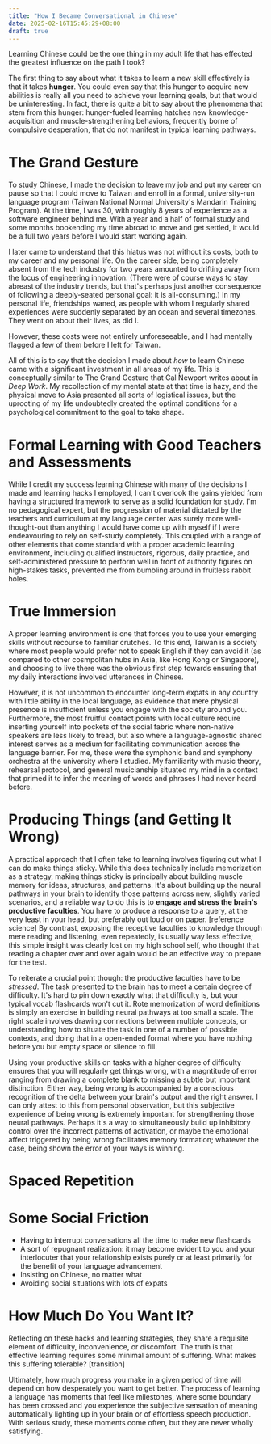 ```yaml
---
title: "How I Became Conversational in Chinese"
date: 2025-02-16T15:45:29+08:00
draft: true
---
```


Learning Chinese could be the one thing in my adult life that has effected the greatest influence on the path I took?

The first thing to say about what it takes to learn a new skill effectively is that it takes **hunger**. You could even say that this hunger to acquire new abilities is really all you need to achieve your learning goals, but that would be uninteresting. In fact, there is quite a bit to say about the phenomena that stem from this hunger: hunger-fueled learning hatches new knowledge-acquisition and muscle-strengthening behaviors, frequently borne of compulsive desperation, that do not manifest in typical learning pathways.

# The Grand Gesture

To study Chinese, I made the decision to leave my job and put my career on pause so that I could move to Taiwan and enroll in a formal, university-run language program (Taiwan National Normal University's Mandarin Training Program). At the time, I was 30, with roughly 8 years of experience as a software engineer behind me. With a year and a half of formal study and some months bookending my time abroad to move and get settled, it would be a full two years before I would start working again.

I later came to understand that this hiatus was not without its costs, both to my career and my personal life. On the career side, being completely absent from the tech industry for two years amounted to drifting away from the locus of engineering innovation. (There were of course ways to stay abreast of the industry trends, but that's perhaps just another consequence of following a deeply-seated personal goal: it is all-consuming.) In my personal life, friendships waned, as people with whom I regularly shared experiences were suddenly separated by an ocean and several timezones. They went on about their lives, as did I.

However, these costs were not entirely unforeseeable, and I had mentally flagged a few of them before I left for Taiwan.

All of this is to say that the decision I made about *how* to learn Chinese came with a significant investment in all areas of my life. This is conceptually similar to The Grand Gesture that Cal Newport writes about in *Deep Work*. My recollection of my mental state at that time is hazy, and the physical move to Asia presented all sorts of logistical issues, but the uprooting of my life undoubtedly created the optimal conditions for a psychological commitment to the goal to take shape.

# Formal Learning with Good Teachers and Assessments

While I credit my success learning Chinese with many of the decisions I made and learning hacks I employed, I can't overlook the gains yielded from having a structured framework to serve as a solid foundation for study. I'm no pedagogical expert, but the progression of material dictated by the teachers and curriculum at my language center was surely more well-thought-out than anything I would have come up with myself if I were endeavouring to rely on self-study completely. This coupled with a range of other elements that come standard with a proper academic learning environment, including qualified instructors, rigorous, daily practice, and self-administered pressure to perform well in front of authority figures on high-stakes tasks, prevented me from bumbling around in fruitless rabbit holes.

# True Immersion

A proper learning environment is one that forces you to use your emerging skills without recourse to familiar crutches. To this end, Taiwan is a society where most people would prefer not to speak English if they can avoid it (as compared to other cosmpolitan hubs in Asia, like Hong Kong or Singapore), and choosing to live there was the obvious first step towards ensuring that my daily interactions involved utterances in Chinese.

However, it is not uncommon to encounter long-term expats in any country with little ability in the local language, as evidence that mere physical presence is insufficient unless you engage with the society around you. Furthermore, the most fruitful contact points with local culture require inserting yourself into pockets of the social fabric where non-native speakers are less likely to tread, but also where a language-agnostic shared interest serves as a medium for facilitating communication across the language barrier. For me, these were the symphonic band and symphony orchestra at the university where I studied. My familiarity with music theory, rehearsal protocol, and general musicianship situated my mind in a context that primed it to infer the meaning of words and phrases I had never heard before.

# Producing Things (and Getting It Wrong)

A practical approach that I often take to learning involves figuring out what I can do make things sticky. While this does technically include memorization as a strategy, making things sticky is principally about building muscle memory for ideas, structures, and patterns. It's about building up the neural pathways in your brain to identify those patterns across new, slightly varied scenarios, and a reliable way to do this is to **engage and stress the brain's productive faculties**. You have to produce a response to a query, at the very least in your head, but preferably out loud or on paper. [reference science] By contrast, exposing the receptive faculties to knowledge through mere reading and listening, even repeatedly, is usually way less effective; this simple insight was clearly lost on my high school self, who thought that reading a chapter over and over again would be an effective way to prepare for the test.

To reiterate a crucial point though: the productive faculties have to be *stressed*. The task presented to the brain has to meet a certain degree of difficulty. It's hard to pin down exactly what that difficulty is, but your typical vocab flashcards won't cut it. Rote memorization of word definitions is simply an exercise in building neural pathways at too small a scale. The right scale involves drawing connections between multiple concepts, or understanding how to situate the task in one of a number of possible contexts, and doing that in a open-ended format where you have nothing before you but empty space or silence to fill.

Using your productive skills on tasks with a higher degree of difficulty ensures that you will regularly get things wrong, with a magntitude of error ranging from drawing a complete blank to missing a subtle but important distinction. Either way, being wrong is accompanied by a conscious recognition of the delta between your brain's output and the right answer. I can only attest to this from personal observation, but this subjective experience of being wrong is extremely important for strengthening those neural pathways. Perhaps it's a way to simultaneously build up inhibitory control over the incorrect patterns of activation, or maybe the emotional affect triggered by being wrong facilitates memory formation; whatever the case, being shown the error of your ways is winning.

# Spaced Repetition

# Some Social Friction

- Having to interrupt conversations all the time to make new flashcards
- A sort of repugnant realization: it may become evident to you and your interlocuter that your relationship exists purely or at least primarily for the benefit of your language advancement
- Insisting on Chinese, no matter what
- Avoiding social situations with lots of expats

# How Much Do You Want It?

Reflecting on these hacks and learning strategies, they share a requisite element of difficulty, inconvenience, or discomfort. The truth is that effective learning requires some minimal amount of suffering. What makes this suffering tolerable? [transition]

Ultimately, how much progress you make in a given period of time will depend on how desperately you want to get better. The process of learning a language has moments that feel like milestones, where some boundary has been crossed and you experience the subjective sensation of meaning automatically lighting up in your brain or of effortless speech production. With serious study, these moments come often, but they are never wholly satisfying.